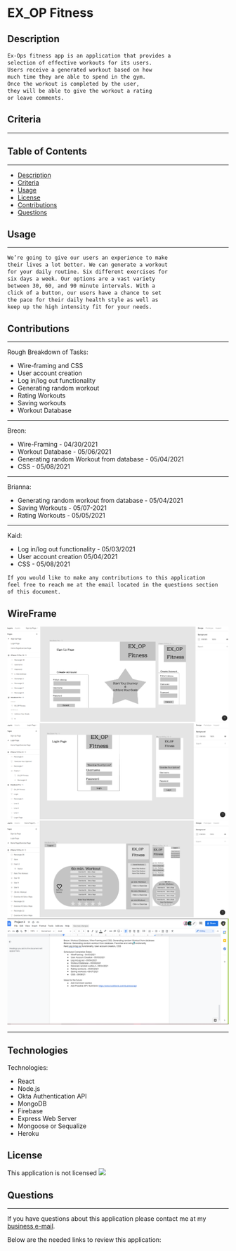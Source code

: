 # EX_OP Fitness

## Description

```
Ex-Ops fitness app is an application that provides a
selection of effective workouts for its users.
Users receive a generated workout based on how
much time they are able to spend in the gym.
Once the workout is completed by the user,
they will be able to give the workout a rating
or leave comments.
```

## Criteria

---

## Table of Contents

---

- [Description](#Description)
- [Criteria](#Criteria)
- [Usage](#Usage)
- [License](#License)
- [Contributions](#Contributions)
- [Questions](#Questions)

## Usage

---

```
We’re going to give our users an experience to make
their lives a lot better. We can generate a workout
for your daily routine. Six different exercises for
six days a week. Our options are a vast variety 
between 30, 60, and 90 minute intervals. With a 
click of a button, our users have a chance to set
the pace for their daily health style as well as
keep up the high intensity fit for your needs.
```

## Contributions

---

Rough Breakdown of Tasks:

- Wire-framing and CSS
- User account creation
- Log in/log out functionality
- Generating random workout
- Rating Workouts
- Saving workouts
- Workout Database

---

Breon:

- Wire-Framing - 04/30/2021
- Workout Database - 05/06/2021
- Generating random Workout from database - 05/04/2021
- CSS - 05/08/2021

---

Brianna:

- Generating random workout from database - 05/04/2021
- Saving Workouts - 05/07-2021
- Rating Workouts - 05/05/2021

---

Kaid:

- Log in/log out functionality - 05/03/2021
- User account creation 05/04/2021
- CSS - 05/08/2021

```
If you would like to make any contributions to this application
feel free to reach me at the email located in the questions section
of this document.
```

## WireFrame

![SignUp](https://github.com/beyondcommitted/ex_op_fitness/blob/main/public/img/SignUp.png?raw=true)
![Login](https://github.com/beyondcommitted/ex_op_fitness/blob/main/public/img/Login.png?raw=true)
![Dashboard](https://github.com/beyondcommitted/ex_op_fitness/blob/main/public/img/Dashboard.png?raw=true)
![Completion Schedule](https://github.com/beyondcommitted/ex_op_fitness/blob/main/public/img/CompletionSchedule.png?raw=true)

---

## Technologies

Technologies:

- React
- Node.js
- Okta Authentication API
- MongoDB
- Firebase
- Express Web Server
- Mongoose or Sequalize
- Heroku

## License

This application is not licensed <img src="https://img.shields.io/badge/license-Unlicense-blue.svg"></img>

## Questions

---

If you have questions about this application please contact me at my <a href="beyond.committed@gmail.com">business e-mail</a>.

Below are the needed links to review this application:
